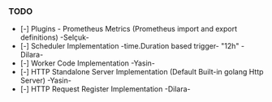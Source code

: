 
### TODO  

- [-] Plugins - Prometheus Metrics (Prometheus import and export definitions) -Selçuk-
- [-] Scheduler Implementation -time.Duration based trigger- "12h" -Dilara-
- [-] Worker Code Implementation -Yasin-
- [-] HTTP Standalone Server Implementation (Default Built-in golang Http Server) -Yasin-
- [-] HTTP Request Register Implementation -Dilara-
